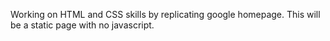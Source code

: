 Working on HTML and CSS skills by replicating google homepage.
This will be a static page with no javascript.